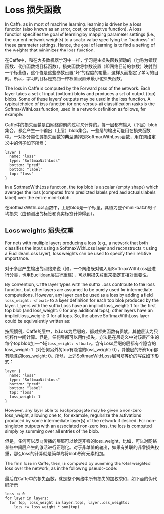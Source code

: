 # Loss 损失函数

In Caffe, as in most of machine learning, learning is driven by a loss function (also known as an error, cost, or objective function). A loss function specifies the goal of learning by mapping parameter settings (i.e., the current network weights) to a scalar value specifying the “badness” of these parameter settings. Hence, the goal of learning is to find a setting of the weights that minimizes the loss function.

在Caffe中，和在大多数机器学习中一样，学习是由损失函数驱动的（也称为错误函数、代价函数或目标函数）。损失函数将参数设置（即网络目前的参数）映射到一个标量值，这个值是这些参数设置“坏”的程度的度量，这样从而指定了学习的目的。所以，学习的目标是找到一种权值设置来最小化损失函数。

The loss in Caffe is computed by the Forward pass of the network. Each layer takes a set of input (bottom) blobs and produces a set of output (top) blobs. Some of these layers’ outputs may be used in the loss function. A typical choice of loss function for one-versus-all classification tasks is the SoftmaxWithLoss function, used in a network definition as follows, for example:

Caffe中的损失函数是由网络的前向过程来计算的。每一层都有输入（下层）blob集合，都会产生一个输出（上层）blob集合。一些层的输出可能用在损失函数中。一对多分类任务损失函数的典型选择是SoftmaxWithLoss函数，用在网络定义中的例子如下所示：

```
layer {
  name: "loss"
  type: "SoftmaxWithLoss"
  bottom: "pred"
  bottom: "label"
  top: "loss"
}
```

In a SoftmaxWithLoss function, the top blob is a scalar (empty shape) which averages the loss (computed from predicted labels pred and actuals labels label) over the entire mini-batch.

在SoftmaxWithLoss函数中，上层blob是一个标量，其值为整个mini-batch的平均损失（由预测出的标签和真实标签计算得到）。

## Loss weights 损失权重

For nets with multiple layers producing a loss (e.g., a network that both classifies the input using a SoftmaxWithLoss layer and reconstructs it using a EuclideanLoss layer), loss weights can be used to specify their relative importance.

对于多层产生输出的网络来说（如，一个网络既对输入用SoftmaxWithLoss层进行分类，也用Euclidean层进行重建），可以用损失权重来指定其相对重要性。

By convention, Caffe layer types with the suffix Loss contribute to the loss function, but other layers are assumed to be purely used for intermediate computations. However, any layer can be used as a loss by adding a field `loss_weight: <float>` to a layer definition for each top blob produced by the layer. Layers with the suffix Loss have an implicit loss_weight: 1 for the first top blob (and loss_weight: 0 for any additional tops); other layers have an implicit loss_weight: 0 for all tops. So, the above SoftmaxWithLoss layer could be equivalently written as:

按照惯例，Caffe的层中，以Loss为后缀的，都对损失函数有贡献，其他层认为只纯粹作中间计算。但是，任何层都可以用作损失，方法是在层定义中对该层产生的每个top blob加一个域`loss_weight: <float>`。含有Loss后缀的层都有个隐含的loss_weight: 1（对任何另外的top有隐含的loss_weight: 0），其他层的所有top都有隐含的loss_weight: 0。所以，上述SoftmaxWithLoss层可以等价的写成如下形式：

```
layer {
  name: "loss"
  type: "SoftmaxWithLoss"
  bottom: "pred"
  bottom: "label"
  top: "loss"
  loss_weight: 1
}
```

However, any layer able to backpropagate may be given a non-zero loss_weight, allowing one to, for example, regularize the activations produced by some intermediate layer(s) of the network if desired. For non-singleton outputs with an associated non-zero loss, the loss is computed simply by summing over all entries of the blob.

但是，任何可以反向传播的层都可以给定非零的loss_weight，比如，可以对网络某些中间层产生的激活进行正则化。对于非单值的输出，如果有关联的非零损失权重，那么loss的计算就是简单的将blob所有元素相加。

The final loss in Caffe, then, is computed by summing the total weighted loss over the network, as in the following pseudo-code:

最后在Caffe中的损失函数，就是整个网络中所有损失的加权求和，如下面的伪代码所示：

```
loss := 0
for layer in layers:
  for top, loss_weight in layer.tops, layer.loss_weights:
    loss += loss_weight * sum(top)
```